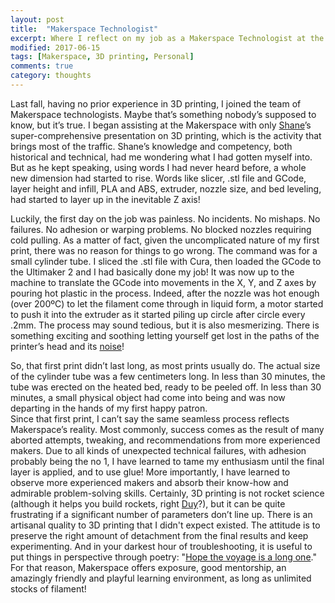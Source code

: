 ```yaml
---
layout: post
title:  "Makerspace Technologist"
excerpt: Where I reflect on my job as a Makerspace Technologist at the Scholars' Lab at the University of Virginia.
modified: 2017-06-15
tags: [Makerspace, 3D printing, Personal]
comments: true
category: thoughts
---
```


Last fall, having no prior experience in 3D printing, I joined the team of Makerspace technologists. Maybe that’s something nobody’s supposed to know, but it’s true. I began assisting at the Makerspace with only [Shane](http://scholarslab.org/people/shane-lin/ "Shane's Scholar's Lab Profile")’s super-comprehensive presentation on 3D printing, which is the activity that brings most of the traffic. Shane’s knowledge and competency, both historical and technical, had me wondering what I had gotten myself into. But as he kept speaking, using words I had never heard before, a whole new dimension had started to rise. Words like slicer, .stl file and GCode, layer height and infill, PLA and ABS, extruder, nozzle size, and bed leveling, had started to layer up in the inevitable Z axis!

Luckily, the first day on the job was painless. No incidents. No mishaps. No failures. No adhesion or warping problems. No blocked nozzles requiring cold pulling. As a matter of fact, given the uncomplicated nature of my first print, there was no reason for things to go wrong. The command was for a small cylinder tube. I sliced the .stl file with Cura, then loaded the GCode to the Ultimaker 2 and I had basically done my job! It was now up to the machine to translate the GCode into movements in the X, Y, and Z axes by pouring hot plastic in the process. Indeed, after the nozzle was hot enough (over 200ºC) to let the filament come through in liquid form, a motor started to push it into the extruder as it started piling up circle after circle every .2mm. The process may sound tedious, but it is also mesmerizing. There is something exciting and soothing letting yourself get lost in the paths of the printer’s head and its <a href="https://www.youtube.com/watch?v=xtARX_0wxr8" target="blank">noise</a>!

So, that first print didn’t last long, as most prints usually do. The actual size of the cylinder tube was a few centimeters long. In less than 30 minutes, the tube was erected on the heated bed, ready to be peeled off. In less than 30 minutes, a small physical object had come into being and was now departing in the hands of my first happy patron.  
Since that first print, I can’t say  the same seamless process reflects Makerspace’s reality. Most commonly, success comes as the result of many aborted attempts, tweaking, and recommendations from more experienced makers. Due to all kinds of unexpected technical failures, with adhesion probably being the no 1, I have learned to tame my enthusiasm until the final layer is applied, and to use glue! More importantly, I have learned to observe more experienced makers and absorb their know-how and admirable problem-solving skills. Certainly, 3D printing is not rocket science (although it helps you build rockets, right [Duy](http://scholarslab.org/people/duy-nguyen/ "Duy's Scholar's Lab Profile")?), but it can be quite frustrating if a significant number of parameters don’t line up. There is an artisanal quality to 3D printing that I didn't expect existed. The attitude is to preserve the right amount of detachment from the final results and keep experimenting. And in your darkest hour of troubleshooting, it is useful to put things in perspective through poetry: "[Hope the voyage is a long one](http://www.cavafy.com/poems/content.asp?cat=1&id=74 "Cavafy - Ithaca")." For that reason, Makerspace offers exposure, good mentorship, an amazingly friendly and playful learning environment, as long as unlimited stocks of filament!
